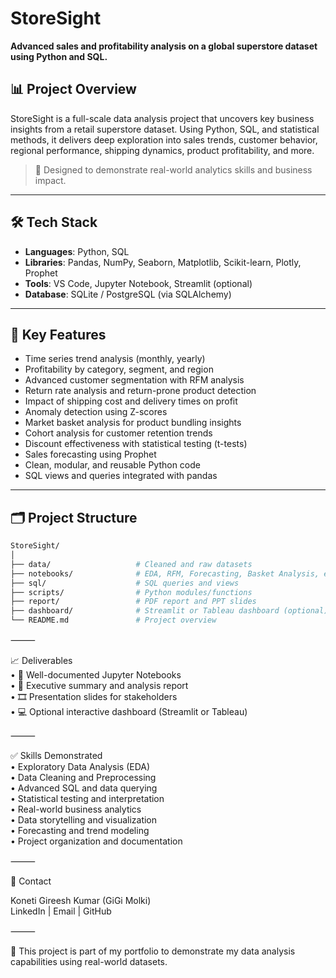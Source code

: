 # StoreSight

**Advanced sales and profitability analysis on a global superstore dataset using Python and SQL.**

## 📊 Project Overview

StoreSight is a full-scale data analysis project that uncovers key business insights from a retail superstore dataset. Using Python, SQL, and statistical methods, it delivers deep exploration into sales trends, customer behavior, regional performance, shipping dynamics, product profitability, and more.

> 🎯 Designed to demonstrate real-world analytics skills and business impact.

---

## 🛠️ Tech Stack

- **Languages**: Python, SQL
- **Libraries**: Pandas, NumPy, Seaborn, Matplotlib, Scikit-learn, Plotly, Prophet
- **Tools**: VS Code, Jupyter Notebook, Streamlit (optional)
- **Database**: SQLite / PostgreSQL (via SQLAlchemy)

---

## 📌 Key Features

- Time series trend analysis (monthly, yearly)
- Profitability by category, segment, and region
- Advanced customer segmentation with RFM analysis
- Return rate analysis and return-prone product detection
- Impact of shipping cost and delivery times on profit
- Anomaly detection using Z-scores
- Market basket analysis for product bundling insights
- Cohort analysis for customer retention trends
- Discount effectiveness with statistical testing (t-tests)
- Sales forecasting using Prophet
- Clean, modular, and reusable Python code
- SQL views and queries integrated with pandas

---

## 🗂️ Project Structure

```bash
StoreSight/
│
├── data/                   # Cleaned and raw datasets
├── notebooks/              # EDA, RFM, Forecasting, Basket Analysis, etc.
├── sql/                    # SQL queries and views
├── scripts/                # Python modules/functions
├── report/                 # PDF report and PPT slides
├── dashboard/              # Streamlit or Tableau dashboard (optional)
└── README.md               # Project overview
```


⸻

📈 Deliverables  
    • 📘 Well-documented Jupyter Notebooks  
    • 🧾 Executive summary and analysis report  
    • 🎞️ Presentation slides for stakeholders  
    • 💻 Optional interactive dashboard (Streamlit or Tableau)

⸻

✅ Skills Demonstrated  
    • Exploratory Data Analysis (EDA)  
    • Data Cleaning and Preprocessing  
    • Advanced SQL and data querying  
    • Statistical testing and interpretation  
    • Real-world business analytics  
    • Data storytelling and visualization  
    • Forecasting and trend modeling  
    • Project organization and documentation

⸻

📢 Contact

Koneti Gireesh Kumar (GiGi Molki)  
LinkedIn | Email | GitHub

⸻

📌 This project is part of my portfolio to demonstrate my data analysis capabilities using real-world datasets.
